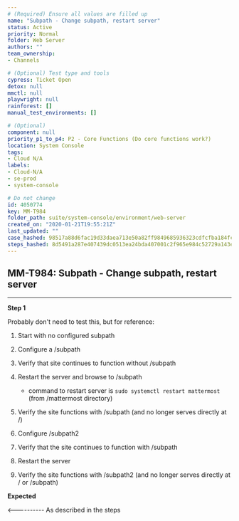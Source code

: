 ```yaml
---
# (Required) Ensure all values are filled up
name: "Subpath - Change subpath, restart server"
status: Active
priority: Normal
folder: Web Server
authors: ""
team_ownership: 
- Channels

# (Optional) Test type and tools
cypress: Ticket Open
detox: null
mmctl: null
playwright: null
rainforest: []
manual_test_environments: []

# (Optional)
component: null
priority_p1_to_p4: P2 - Core Functions (Do core functions work?)
location: System Console
tags: 
- Cloud N/A
labels: 
- Cloud-N/A
- se-prod
- system-console

# Do not change
id: 4050774
key: MM-T984
folder_path: suite/system-console/environment/web-server
created_on: "2020-01-21T19:55:21Z"
last_updated: ""
case_hashed: 98517a88d6fac19d33daea713e50a82ff9849685936323cdfcfba184fcd072d748609935dbc602dd4aeed8c66b76fb37
steps_hashed: 8d5491a287e407439dc0513ea24bda407001c2f965e984c52729a143e6873de6990067b7fa020c0b599f4bf840cc7806
---
```


## MM-T984: Subpath - Change subpath, restart server

---

**Step 1**

Probably don't need to test this, but for reference:

1. Start with no configured subpath

2. Configure a /subpath

3. Verify that site continues to function without /subpath

4. Restart the server and browse to /subpath

   - command to restart server is `sudo systemctl restart mattermost` (from /mattermost directory)

5. Verify the site functions with /subpath (and no longer serves directly at /)

6. Configure /subpath2

7. Verify that the site continues to function with /subpath

8. Restart the server

9. Verify the site functions with /subpath2 (and no longer serves directly at / or /subpath)

**Expected**

<---------- As described in the steps
